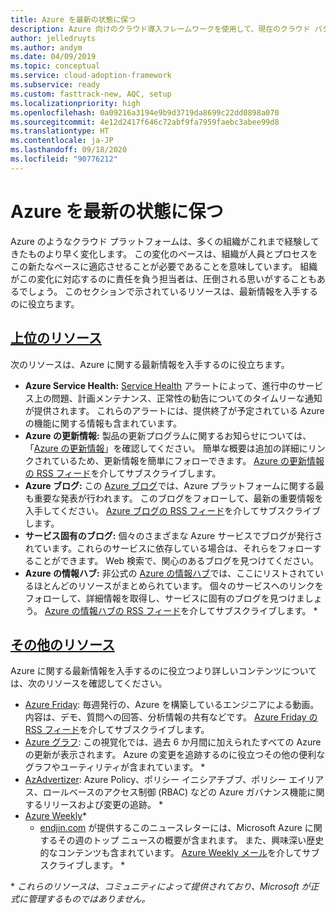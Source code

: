 ```yaml
---
title: Azure を最新の状態に保つ
description: Azure 向けのクラウド導入フレームワークを使用して、現在のクラウド パターンを常に最新の状態に保ち、変更を管理する方法について学習します。
author: jelledruyts
ms.author: andym
ms.date: 04/09/2019
ms.topic: conceptual
ms.service: cloud-adoption-framework
ms.subservice: ready
ms.custom: fasttrack-new, AQC, setup
ms.localizationpriority: high
ms.openlocfilehash: 0a09216a3194e9b9d3719da8699c22dd0898a070
ms.sourcegitcommit: 4e12d2417f646c72abf9fa7959faebc3abee99d8
ms.translationtype: HT
ms.contentlocale: ja-JP
ms.lasthandoff: 09/18/2020
ms.locfileid: "90776212"
---
```

<!-- docutune:casing AzAdvertizer "Azure Info Hub" "Azure Charts" "Azure Weekly" -->
<!-- cSpell:ignore endjin AzAdvertizer -->

# <a name="stay-current-with-azure"></a>Azure を最新の状態に保つ

Azure のようなクラウド プラットフォームは、多くの組織がこれまで経験してきたものより早く変化します。 この変化のペースは、組織が人員とプロセスをこの新たなペースに適応させることが必要であることを意味しています。 組織がこの変化に対応するのに責任を負う担当者は、圧倒される思いがすることもあるでしょう。 このセクションで示されているリソースは、最新情報を入手するのに役立ちます。

## <a name="top-resources"></a>[上位のリソース](#tab/TopResources)

次のリソースは、Azure に関する最新情報を入手するのに役立ちます。

- **Azure Service Health:** [Service Health](/azure/service-health/service-health-overview) アラートによって、進行中のサービス上の問題、計画メンテナンス、正常性の勧告についてのタイムリーな通知が提供されます。 これらのアラートには、提供終了が予定されている Azure の機能に関する情報も含まれています。
- **Azure の更新情報:** 製品の更新プログラムに関するお知らせについては、「[Azure の更新情報](https://azure.microsoft.com/updates)」を確認してください。 簡単な概要は追加の詳細にリンクされているため、更新情報を簡単にフォローできます。 [Azure の更新情報の RSS フィード](https://azurecomcdn.azureedge.net/updates/feed)を介してサブスクライブします。
- **Azure ブログ:** この [Azure ブログ](https://azure.microsoft.com/blog)では、Azure プラットフォームに関する最も重要な発表が行われます。 このブログをフォローして、最新の重要情報を入手してください。 [Azure ブログの RSS フィード](https://azurecomcdn.azureedge.net/blog/feed)を介してサブスクライブします。
- **サービス固有のブログ:** 個々のさまざまな Azure サービスでブログが発行されています。これらのサービスに依存している場合は、それらをフォローすることができます。 Web 検索で、関心のあるブログを見つけてください。
- **Azure の情報ハブ:** 非公式の [Azure の情報ハブ](https://azureinfohub.azurewebsites.net)では、ここにリストされているほとんどのリソースがまとめられています。 個々のサービスへのリンクをフォローして、詳細情報を取得し、サービスに固有のブログを見つけましょう。 [Azure の情報ハブの RSS フィード](https://azureinfohub.azurewebsites.net/Feed?serviceTitle=Azure)を介してサブスクライブします。 \*

## <a name="additional-resources"></a>[その他のリソース](#tab/AdditionalResources)

Azure に関する最新情報を入手するのに役立つより詳しいコンテンツについては、次のリソースを確認してください。

- [Azure Friday](https://channel9.msdn.com/Shows/Azure-Friday): 毎週発行の、Azure を構築しているエンジニアによる動画。 内容は、デモ、質問への回答、分析情報の共有などです。 [Azure Friday の RSS フィード](https://channel9.msdn.com/Shows/Azure-Friday/feed)を介してサブスクライブします。
- [Azure グラフ](https://azurecharts.com): この視覚化では、過去 6 か月間に加えられたすべての Azure の更新が表示されます。 Azure の変更を追跡するのに役立つその他の便利なグラフやユーティリティが含まれています。 \*
- [AzAdvertizer](https://www.azadvertizer.net): Azure Policy、ポリシー イニシアチブブ、ポリシー エイリアス、ロールベースのアクセス制御 (RBAC) などの Azure ガバナンス機能に関するリリースおよび変更の追跡。 \*
- [Azure Weekly](https://azureweekly.info)*
  - [endjin.com](https://endjin.com) が提供するこのニュースレターには、Microsoft Azure に関するその週のトップ ニュースの概要が含まれます。 また、興味深い歴史的なコンテンツも含まれています。 [Azure Weekly メール](https://azureweekly.info)を介してサブスクライブします。 \*

\* _これらのリソースは、コミュニティによって提供されており、Microsoft が正式に管理するものではありません。_
